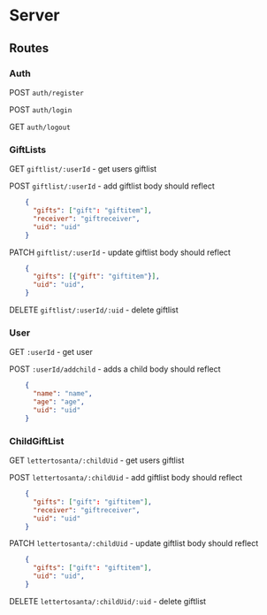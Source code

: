 # Server

## Routes

### Auth

POST `auth/register`

POST `auth/login`

GET `auth/logout`

### GiftLists

GET `giftlist/:userId` - get users giftlist

POST `giftlist/:userId` - add giftlist
body should reflect

```JSON
    {
      "gifts": ["gift": "giftitem"],
      "receiver": "giftreceiver",
      "uid": "uid"
    }
```

PATCH `giftlist/:userId` - update giftlist
body should reflect

```JSON
    {
      "gifts": [{"gift": "giftitem"}],
      "uid": "uid",
    }
```

DELETE `giftlist/:userId/:uid` - delete giftlist

### User

GET `:userId` - get user

POST `:userId/addchild` - adds a child
body should reflect

```JSON
    {
      "name": "name",
      "age": "age",
      "uid": "uid"
    }
```

### ChildGiftList

GET `lettertosanta/:childUid` - get users giftlist

POST `lettertosanta/:childUid` - add giftlist
body should reflect

```JSON
    {
      "gifts": ["gift": "giftitem"],
      "receiver": "giftreceiver",
      "uid": "uid"
    }
```

PATCH `lettertosanta/:childUid` - update giftlist
body should reflect

```JSON
    {
      "gifts": ["gift": "giftitem"],
      "uid": "uid",
    }
```

DELETE `lettertosanta/:childUid/:uid` - delete giftlist 

